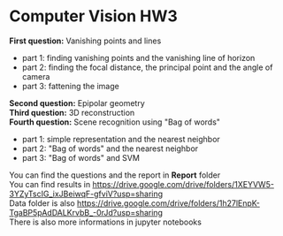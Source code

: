 # Computer Vision HW3

**First question:** Vanishing points and lines <br />
  - part 1: finding vanishing points and the vanishing line of horizon <br />
  - part 2: finding the focal distance, the principal point and the angle of camera <br />
  - part 3: fattening the image <br />

**Second question:** Epipolar geometry <br />
**Third question:** 3D reconstruction <br />
**Fourth question:** Scene recognition using "Bag of words" <br />
  - part 1: simple representation and the nearest neighbor <br />
  - part 2: "Bag of words" and the nearest neighbor <br />
  - part 3: "Bag of words" and SVM <br />

You can find the questions and the report in **Report** folder <br />
You can find results in https://drive.google.com/drive/folders/1XEYVW5-3YZyTscIG_ixJBeiwqF-gfviV?usp=sharing <br />
Data folder is also https://drive.google.com/drive/folders/1h27lEnpK-TgaBP5pAdDALKrvbB_-0rJd?usp=sharing <br />
There is also more informations in jupyter notebooks
